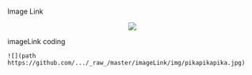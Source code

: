 Image Link

<div align=center>
    
![](https://github.com/creativeCodingART2210Fall2019Section2/creativeCodingSyllabus/raw/master/imageLink/img/pikapikapika.jpg)

<div align=left>
    
imageLink coding
    
    ![](path https://github.com/.../_raw_/master/imageLink/img/pikapikapika.jpg)
